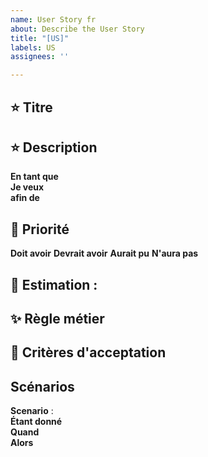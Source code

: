 ```yaml
---
name: User Story fr
about: Describe the User Story
title: "[US]"
labels: US
assignees: ''

---
```


## :star: Titre

## :star: Description

**En tant que**  
**Je veux**  
**afin de**

## :star2: Priorité

**Doit avoir**
**Devrait avoir**
**Aurait pu**
**N'aura pas**

## :star2: **Estimation :**

## :sparkles: Règle métier

## :star2: Critères d'acceptation

## Scénarios

**Scenario** :  
**Étant donné**  
**Quand**  
**Alors**
